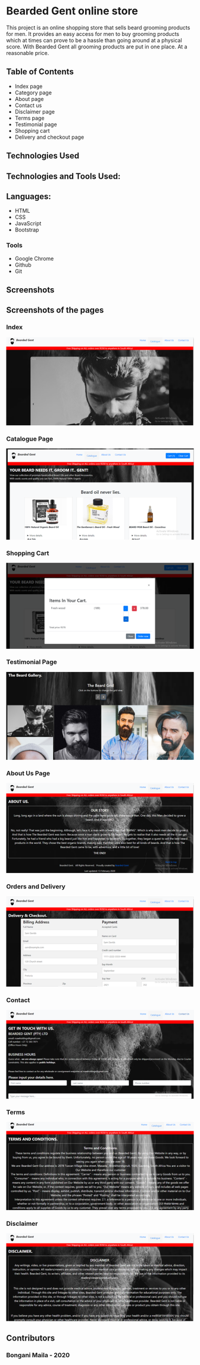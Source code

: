 # Bearded Gent online store

This project is an online shopping store that sells beard grooming products for men. 
It provides an easy access for men to buy grooming products which at times can prove to be a hassle than going around at a physical score. With Bearded Gent all grooming products are put in one place. At a reasonable price. 

## Table of Contents

- Index page
- Category page
- About page
- Contact us
- Disclaimer page
- Terms page
- Testimonial page
- Shopping cart
- Delivery and checkout page



## Technologies Used

## Technologies and Tools Used:

## Languages:

- HTML
- CSS
- JavaScript
- Bootstrap



### Tools

- Google Chrome
- Github
- Git


## Screenshots
## Screenshots of the pages

### Index
![](https://github.com/BonganiMaila/Bearded-Gent-online-store-/blob/master/Images/index.png)

### Catalogue Page
![](https://github.com/BonganiMaila/Bearded-Gent-online-store-/blob/master/Images/catalogue.png)

### Shopping Cart
![](https://github.com/BonganiMaila/Bearded-Gent-online-store-/blob/master/Images/shopping.png)

### Testimonial Page
![](https://github.com/BonganiMaila/Bearded-Gent-online-store-/blob/master/Images/testimonial.png)

### About Us Page
![](https://github.com/BonganiMaila/Bearded-Gent-online-store-/blob/master/Images/about%20us.png)

### Orders and Delivery
![](https://github.com/BonganiMaila/Bearded-Gent-online-store-/blob/master/Images/checkout.png)

### Contact
![](https://github.com/BonganiMaila/Bearded-Gent-online-store-/blob/master/Images/contact.png)

### Terms
![](https://github.com/BonganiMaila/Bearded-Gent-online-store-/blob/master/Images/terms.png)

### Disclaimer
![](https://github.com/BonganiMaila/Bearded-Gent-online-store-/blob/master/Images/disclaimer.png)



## Contributors

### Bongani Maila - 2020
